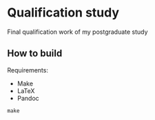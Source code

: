 # Qualification study

Final qualification work of my postgraduate study

## How to build

Requirements:

* Make
* LaTeX
* Pandoc

```bat
make
```
